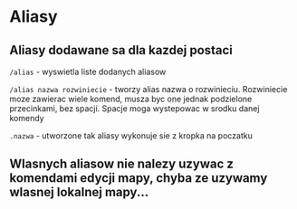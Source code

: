 # Aliasy

## Aliasy dodawane sa dla kazdej postaci

`/alias` - wyswietla liste dodanych aliasow

`/alias nazwa rozwiniecie` - tworzy alias nazwa o rozwinieciu. Rozwiniecie moze zawierac wiele komend, musza byc one jednak podzielone przecinkami, bez spacji. Spacje moga wystepowac w srodku danej komendy

`.nazwa` - utworzone tak aliasy wykonuje sie z kropka na poczatku

## Wlasnych aliasow nie nalezy uzywac z komendami edycji mapy, chyba ze uzywamy wlasnej lokalnej mapy...

